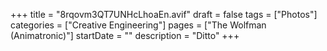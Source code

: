 +++
title = "8rqovm3QT7UNHcLhoaEn.avif"
draft = false
tags = ["Photos"]
categories = ["Creative Engineering"]
pages = ["The Wolfman (Animatronic)"]
startDate = ""
description = "Ditto"
+++
